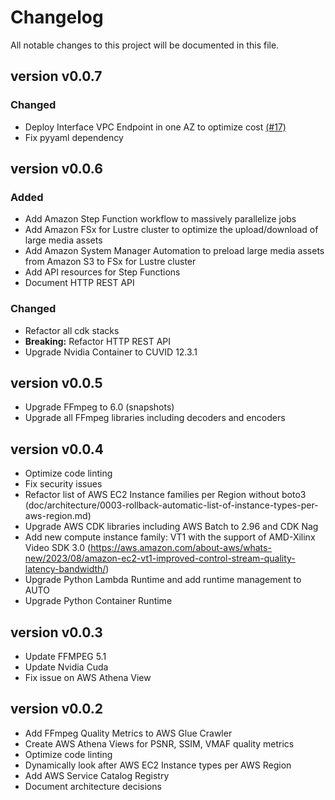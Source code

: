 # Changelog

All notable changes to this project will be documented in this file.

## version v0.0.7

### Changed

- Deploy Interface VPC Endpoint in one AZ to optimize cost [(#17)](https://github.com/aws-samples/aws-batch-with-ffmpeg/issues/17)
- Fix pyyaml dependency

## version v0.0.6

### Added

- Add Amazon Step Function workflow to massively parallelize jobs
- Add Amazon FSx for Lustre cluster to optimize the upload/download of large media assets
- Add Amazon System Manager Automation to preload large media assets from Amazon S3 to FSx for Lustre cluster
- Add API resources for Step Functions
- Document HTTP REST API

### Changed

- Refactor all cdk stacks
- **Breaking:** Refactor HTTP REST API
- Upgrade Nvidia Container to CUVID 12.3.1

## version v0.0.5

- Upgrade FFmpeg to 6.0 (snapshots)
- Upgrade all FFmpeg libraries including decoders and encoders

## version v0.0.4

- Optimize code linting
- Fix security issues
- Refactor list of AWS EC2 Instance families per Region without boto3 (doc/architecture/0003-rollback-automatic-list-of-instance-types-per-aws-region.md)
- Upgrade AWS CDK libraries including AWS Batch to 2.96 and CDK Nag
- Add new compute instance family: VT1 with the support of AMD-Xilinx Video SDK 3.0 (<https://aws.amazon.com/about-aws/whats-new/2023/08/amazon-ec2-vt1-improved-control-stream-quality-latency-bandwidth/>)
- Upgrade Python Lambda Runtime and add runtime management to AUTO
- Upgrade Python Container Runtime

## version v0.0.3

- Update FFMPEG 5.1
- Update Nvidia Cuda
- Fix issue on AWS Athena View

## version v0.0.2

- Add FFmpeg Quality Metrics to AWS Glue Crawler
- Create AWS Athena Views for PSNR, SSIM, VMAF quality metrics
- Optimize code linting
- Dynamically look after AWS EC2 Instance types per AWS Region
- Add AWS Service Catalog Registry
- Document architecture decisions
